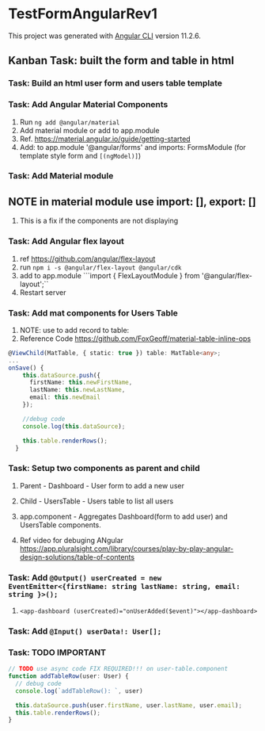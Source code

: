 # TestFormAngularRev1

This project was generated with [Angular CLI](https://github.com/angular/angular-cli) version 11.2.6.

## Kanban Task: built the form and table in html

### Task: Build an html user form and users table template

### Task: Add Angular Material Components

1. Run ```ng add @angular/material```
2. Add material module or add to app.module
3. Ref. <https://material.angular.io/guide/getting-started>
4. Add: to app.module '@angular/forms' and imports: FormsModule (for template style form and ```[(ngModel)]```)

### Task: Add Material module

## NOTE in material module use import: [], export: []

1. This is a fix if the components are not displaying

### Task: Add Angular flex layout

1. ref <https://github.com/angular/flex-layout>
2. run ```npm i -s @angular/flex-layout @angular/cdk```
3. add to app.module ```import { FlexLayoutModule } from '@angular/flex-layout';``
4. Restart server

### Task: Add mat components for Users Table

1. NOTE: use to add record to table:
2. Reference Code <https://github.com/FoxGeoff/material-table-inline-ops>

```TypeScript
@ViewChild(MatTable, { static: true }) table: MatTable<any>;
...
onSave() {
    this.dataSource.push({
      firstName: this.newFirstName,
      lastName: this.newLastName,
      email: this.newEmail
    });

    //debug code
    console.log(this.dataSource);

    this.table.renderRows();
  }
  ```

### Task: Setup two components as parent and child

1. Parent - Dashboard - User form to add a new user
2. Child - UsersTable - Users table to list all users
3. app.component - Aggregates Dashboard(form to add user) and UsersTable components.

4. Ref video for debuging ANgular <https://app.pluralsight.com/library/courses/play-by-play-angular-design-solutions/table-of-contents>

### Task: Add  ```@Output() userCreated = new EventEmitter<{firstName: string lastName: string, email: string }>();```

1. ```<app-dashboard (userCreated)="onUserAdded($event)"></app-dashboard>```

### Task: Add ```@Input() userData!: User[];```

### Task: TODO **IMPORTANT**

```typescript
// TODO use async code FIX REQUIRED!!! on user-table.component
function addTableRow(user: User) {
  // debug code
  console.log(`addTableRow(): `, user)

  this.dataSource.push(user.firstName, user.lastName, user.email);
  this.table.renderRows();
}
```
